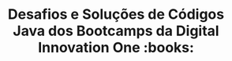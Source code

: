 <h1 align="center">Desafios e Soluções de Códigos Java dos Bootcamps da Digital Innovation One :books:</h1>
 
